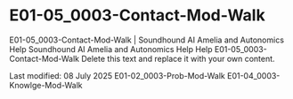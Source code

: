 # E01-05_0003-Contact-Mod-Walk

E01-05_0003-Contact-Mod-Walk | Soundhound AI Amelia and Autonomics Help Soundhound AI Amelia and Autonomics Help Help E01-05_0003-Contact-Mod-Walk Delete this text and replace it with your own content.

Last modified: 08 July 2025 E01-02_0003-Prob-Mod-Walk E01-04_0003-Knowlge-Mod-Walk
